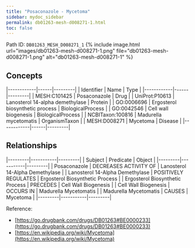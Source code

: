 ```yaml
---
title: "Posaconazole - Mycetoma"
sidebar: mydoc_sidebar
permalink: db01263-mesh-d008271-1.html
toc: false 
---
```



Path ID: `DB01263_MESH_D008271_1`
{% include image.html url="images/db01263-mesh-d008271-1.png" file="db01263-mesh-d008271-1.png" alt="db01263-mesh-d008271-1" %}

## Concepts

|------------|------|---------|
| Identifier | Name | Type    |
|------------|------|---------|
| MESH:C101425 | Posaconazole | Drug |
| UniProt:P10613 | Lanosterol 14-alpha demethylase | Protein |
| GO:0006696 | Ergosterol biosynthetic process | BiologicalProcess |
| GO:0042546 | Cell wall biogenesis | BiologicalProcess |
| NCBITaxon:100816 | Madurella mycetomatis | OrganismTaxon |
| MESH:D008271 | Mycetoma | Disease |
|------------|------|---------|

## Relationships

|---------|-----------|---------|
| Subject | Predicate | Object  |
|---------|-----------|---------|
| Posaconazole | DECREASES ACTIVITY OF | Lanosterol 14-Alpha Demethylase |
| Lanosterol 14-Alpha Demethylase | POSITIVELY REGULATES | Ergosterol Biosynthetic Process |
| Ergosterol Biosynthetic Process | PRECEDES | Cell Wall Biogenesis |
| Cell Wall Biogenesis | OCCURS IN | Madurella Mycetomatis |
| Madurella Mycetomatis | CAUSES | Mycetoma |
|---------|-----------|---------|

Reference: 
  - [https://go.drugbank.com/drugs/DB01263#BE0000233](https://go.drugbank.com/drugs/DB01263#BE0000233)
  - [https://en.wikipedia.org/wiki/Mycetoma](https://en.wikipedia.org/wiki/Mycetoma)
